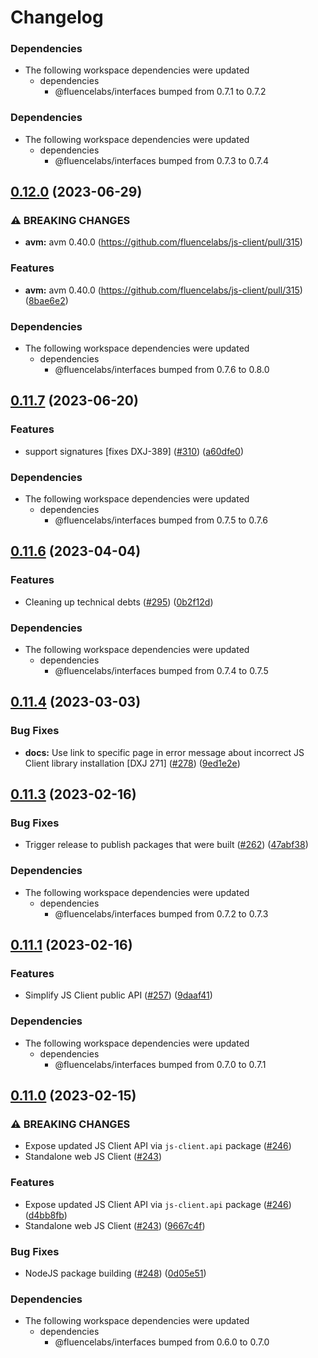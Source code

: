 # Changelog

### Dependencies

* The following workspace dependencies were updated
  * dependencies
    * @fluencelabs/interfaces bumped from 0.7.1 to 0.7.2

### Dependencies

* The following workspace dependencies were updated
  * dependencies
    * @fluencelabs/interfaces bumped from 0.7.3 to 0.7.4

## [0.12.0](https://github.com/fluencelabs/js-client/compare/js-client.api-v0.11.7...js-client.api-v0.12.0) (2023-06-29)


### ⚠ BREAKING CHANGES

* **avm:** avm 0.40.0 (https://github.com/fluencelabs/js-client/pull/315)

### Features

* **avm:** avm 0.40.0 (https://github.com/fluencelabs/js-client/pull/315) ([8bae6e2](https://github.com/fluencelabs/js-client/commit/8bae6e24e62153b567f320ccecc7bce76bc826d1))


### Dependencies

* The following workspace dependencies were updated
  * dependencies
    * @fluencelabs/interfaces bumped from 0.7.6 to 0.8.0

## [0.11.7](https://github.com/fluencelabs/js-client/compare/js-client.api-v0.11.6...js-client.api-v0.11.7) (2023-06-20)


### Features

* support signatures [fixes DXJ-389] ([#310](https://github.com/fluencelabs/js-client/issues/310)) ([a60dfe0](https://github.com/fluencelabs/js-client/commit/a60dfe0d680b4d9ac5092dec64e2ebf478bf80eb))


### Dependencies

* The following workspace dependencies were updated
  * dependencies
    * @fluencelabs/interfaces bumped from 0.7.5 to 0.7.6

## [0.11.6](https://github.com/fluencelabs/js-client/compare/js-client.api-v0.11.5...js-client.api-v0.11.6) (2023-04-04)


### Features

* Cleaning up technical debts ([#295](https://github.com/fluencelabs/js-client/issues/295)) ([0b2f12d](https://github.com/fluencelabs/js-client/commit/0b2f12d8ac223db341d6c30ff403166b3eae2e56))


### Dependencies

* The following workspace dependencies were updated
  * dependencies
    * @fluencelabs/interfaces bumped from 0.7.4 to 0.7.5

## [0.11.4](https://github.com/fluencelabs/js-client/compare/js-client.api-v0.11.3...js-client.api-v0.11.4) (2023-03-03)


### Bug Fixes

* **docs:** Use link to specific page in error message about incorrect JS Client library installation [DXJ 271] ([#278](https://github.com/fluencelabs/js-client/issues/278)) ([9ed1e2e](https://github.com/fluencelabs/js-client/commit/9ed1e2eafcad47e1a37367128d12a36bb63496f3))

## [0.11.3](https://github.com/fluencelabs/js-client/compare/js-client.api-v0.11.2...js-client.api-v0.11.3) (2023-02-16)


### Bug Fixes

* Trigger release to publish packages that were built ([#262](https://github.com/fluencelabs/js-client/issues/262)) ([47abf38](https://github.com/fluencelabs/js-client/commit/47abf3882956ffbdc52df372db26ba6252e8306b))


### Dependencies

* The following workspace dependencies were updated
  * dependencies
    * @fluencelabs/interfaces bumped from 0.7.2 to 0.7.3

## [0.11.1](https://github.com/fluencelabs/js-client/compare/js-client.api-v0.11.0...js-client.api-v0.11.1) (2023-02-16)


### Features

* Simplify JS Client public API ([#257](https://github.com/fluencelabs/js-client/issues/257)) ([9daaf41](https://github.com/fluencelabs/js-client/commit/9daaf410964d43228192c829c7ff785db6e88081))


### Dependencies

* The following workspace dependencies were updated
  * dependencies
    * @fluencelabs/interfaces bumped from 0.7.0 to 0.7.1

## [0.11.0](https://github.com/fluencelabs/fluence-js/compare/js-client.api-v0.10.0...js-client.api-v0.11.0) (2023-02-15)


### ⚠ BREAKING CHANGES

* Expose updated JS Client API via `js-client.api` package ([#246](https://github.com/fluencelabs/fluence-js/issues/246))
* Standalone web JS Client ([#243](https://github.com/fluencelabs/fluence-js/issues/243))

### Features

* Expose updated JS Client API via `js-client.api` package ([#246](https://github.com/fluencelabs/fluence-js/issues/246)) ([d4bb8fb](https://github.com/fluencelabs/fluence-js/commit/d4bb8fb42964b3ba25154232980b9ae82c21e627))
* Standalone web JS Client ([#243](https://github.com/fluencelabs/fluence-js/issues/243)) ([9667c4f](https://github.com/fluencelabs/fluence-js/commit/9667c4fec6868f984bba13249f3c47d293396406))


### Bug Fixes

* NodeJS package building ([#248](https://github.com/fluencelabs/fluence-js/issues/248)) ([0d05e51](https://github.com/fluencelabs/fluence-js/commit/0d05e517d89529af513fcb96cfa6c722ccc357a7))


### Dependencies

* The following workspace dependencies were updated
  * dependencies
    * @fluencelabs/interfaces bumped from 0.6.0 to 0.7.0
